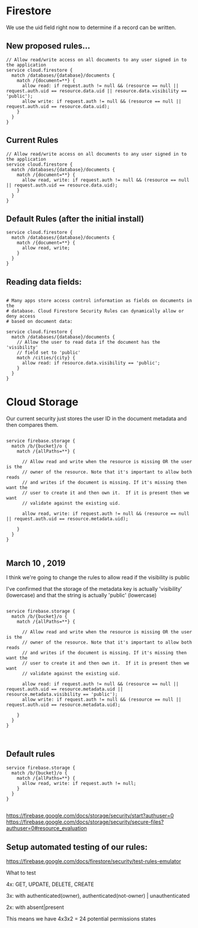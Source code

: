 # Firestore

We use the uid field right now to determine if a record can be written.

## New proposed rules... 

```
// Allow read/write access on all documents to any user signed in to the application
service cloud.firestore {
  match /databases/{database}/documents {
    match /{document=**} {
      allow read: if request.auth != null && (resource == null || request.auth.uid == resource.data.uid || resource.data.visibility == 'public');
      allow write: if request.auth != null && (resource == null || request.auth.uid == resource.data.uid);
    }
  }
}
```

## Current Rules

```
// Allow read/write access on all documents to any user signed in to the application
service cloud.firestore {
  match /databases/{database}/documents {
    match /{document=**} {
      allow read, write: if request.auth != null && (resource == null || request.auth.uid == resource.data.uid);
    }
  }
}
```

## Default Rules (after the initial install)
          
```
service cloud.firestore {
  match /databases/{database}/documents {
    match /{document=**} {
      allow read, write;
    }
  }
}
```

## Reading data fields:

```

# Many apps store access control information as fields on documents in the
# database. Cloud Firestore Security Rules can dynamically allow or deny access
# based on document data:

service cloud.firestore {
  match /databases/{database}/documents {
    // Allow the user to read data if the document has the 'visibility'
    // field set to 'public'
    match /cities/{city} {
      allow read: if resource.data.visibility == 'public';
    }
  }
}

```

# Cloud Storage

Our current security just stores the user ID in the document metadata and then
compares them.

```

service firebase.storage {
  match /b/{bucket}/o {
    match /{allPaths=**} {

      // Allow read and write when the resource is missing OR the user is the 
      // owner of the resource. Note that it's important to allow both reads
      // and writes if the document is missing. If it's missing then want the 
      // user to create it and then own it.  If it is present then we want 
      // validate against the existing uid.  
        
      allow read, write: if request.auth != null && (resource == null || request.auth.uid == resource.metadata.uid);
      
    }
  }
}


```

## March 10 , 2019

I think we're going to change the rules to allow read if the visibility is public

I've confirmed that the storage of the metadata key is actually 'visibility' 
(lowercase) and that the string is actually 'public' (lowercase) 

```

service firebase.storage {
  match /b/{bucket}/o {
    match /{allPaths=**} {

      // Allow read and write when the resource is missing OR the user is the 
      // owner of the resource. Note that it's important to allow both reads
      // and writes if the document is missing. If it's missing then want the 
      // user to create it and then own it.  If it is present then we want 
      // validate against the existing uid.  
      
      allow read: if request.auth != null && (resource == null || request.auth.uid == resource.metadata.uid || resource.metadata.visibility == 'public');
      allow write: if request.auth != null && (resource == null || request.auth.uid == resource.metadata.uid);
      
    }
  }
}

      
```

      

## Default rules 

```
service firebase.storage {
  match /b/{bucket}/o {
    match /{allPaths=**} {
      allow read, write: if request.auth != null;
    }
  }
}
```

## 

https://firebase.google.com/docs/storage/security/start?authuser=0
https://firebase.google.com/docs/storage/security/secure-files?authuser=0#resource_evaluation

## Setup automated testing of our rules:

https://firebase.google.com/docs/firestore/security/test-rules-emulator


What to test

4x: GET, UPDATE, DELETE, CREATE

3x: with authenticated(owner), authenticated(not-owner) | unauthenticated

2x: with absent|present

This means we have 4x3x2 = 24 potential permissions states
